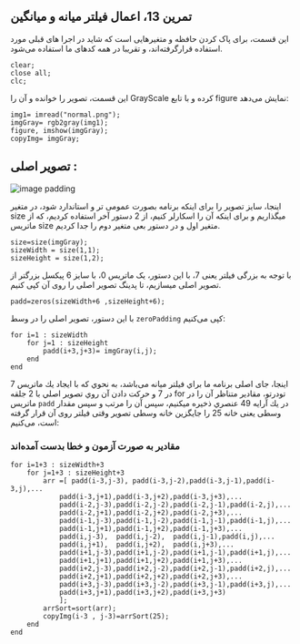## تمرین 13، اعمال فیلتر میانه و میانگین

این قسمت، برای پاک کردن حافظه و متغیرهایی است که شاید در اجرا های قبلی مورد استفاده قرارگرفته‌اند، و تقریبا در همه کدهای ما استفاده می‌شود.

```
clear;
close all;
clc;
```


اين قسمت، تصوير را خوانده و آن را GrayScale كرده و با تابع figure نمایش می‌دهد:
```
img1= imread("normal.png");
imgGray= rgb2gray(img1);
figure, imshow(imgGray);
copyImg= imgGray;
```


## تصویر اصلی :
![image padding](https://github.com/semnan-university-ai/image-processing-class-002/raw/main/exercises/msg67/asset/normal.png)

اینجا، سایز تصویر را برای اینکه برنامه بصورت عمومی تر و استاندارد شود، در متغیر size میگذاریم و برای اینکه آن را اسکارلر کنیم، از 2 دستور آخر استفاده کردیم، که از ماتریس size متغیر اول و در دستور بعی متغیر دوم را جدا کردیم.

```
size=size(imgGray);
sizeWidth = size(1,1);
sizeHeight = size(1,2);
```
با توجه به بزرگی فیلتر یعنی 7، با این دستور، یک ماتریس 0، با سایز 6 پیکسل بزرگتر از تصویر اصلی میسازیم، تا پدینگ تصویر اصلی را روی آن کپی کنیم.
```
padd=zeros(sizeWidth+6 ,sizeHeight+6);
```
با این دستور، تصویر اصلی را در وسط ```zeroPadding``` کپی می‌کنیم:
```
for i=1 : sizeWidth
    for j=1 : sizeHeight
        padd(i+3,j+3)= imgGray(i,j); 
    end
end   
```
اینجا، جای اصلی برنامه ما براي فيلتر ميانه می‌باشد، به نحوي كه با ايجاد يك ماتريس 7 در 7 و حركت دادن آن روي تصوير اصلي با 2 جلقه for تودرتو، مقادير متناظر آن را در ماتريس ```padd``` در يك آرايه 49 عنصري ذخيره ميكنيم، سپس آن را مرتب و سپس مقدار وسطی یعنی خانه 25 را جایگزین خانه وسطی تصویر وقتی فیلتر روی آن قرار گرفته است، می‌کنیم:
### مقادیر به صورت آزمون و خطا بدست آمده‌اند
```
for i=1+3 : sizeWidth+3
    for j=1+3 : sizeHeight+3
        arr =[ padd(i-3,j-3), padd(i-3,j-2),padd(i-3,j-1),padd(i-3,j),...
            padd(i-3,j+1),padd(i-3,j+2),padd(i-3,j+3),...
            padd(i-2,j-3),padd(i-2,j-2),padd(i-2,j-1),padd(i-2,j),...
            padd(i-2,j+1),padd(i-2,j+2),padd(i-2,j+3),...
            padd(i-1,j-3),padd(i-1,j-2),padd(i-1,j-1),padd(i-1,j),...
            padd(i-1,j+1),padd(i-1,j+2),padd(i-1,j+3),...
            padd(i,j-3),  padd(i,j-2),  padd(i,j-1),padd(i,j),...
            padd(i,j+1),  padd(i,j+2),  padd(i,j+3),...
            padd(i+1,j-3),padd(i+1,j-2),padd(i+1,j-1),padd(i+1,j),...
            padd(i+1,j+1),padd(i+1,j+2),padd(i+1,j+3),...
            padd(i+2,j-3),padd(i+2,j-2),padd(i+2,j-1),padd(i+2,j),...
            padd(i+2,j+1),padd(i+2,j+2),padd(i+2,j+3),...
            padd(i+3,j-3),padd(i+3,j-2),padd(i+3,j-1),padd(i+3,j),...
            padd(i+3,j+1),padd(i+3,j+2),padd(i+3,j+3)
            ]; 
        arrSort=sort(arr);
        copyImg(i-3 , j-3)=arrSort(25);
    end
end 
```

